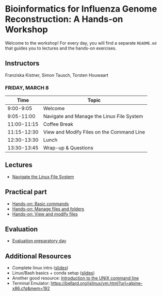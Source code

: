 # Bioinformatics for Influenza Genome Reconstruction: A Hands-on Workshop 
Welcome to the workshop! For every day, you will find a separate `README.md` that guides you to lectures and the hands-on exercises.

## Instructors
Franziska Kistner, Simon Tausch, Torsten Houwaart

### <a name="0"></a> FRIDAY, MARCH 8
| Time        | Topic |
| --          | --               |
| 9:00-9:05   | Welcome |
| 9:05-11:00  | Navigate and Manage the Linux File System |
| 11:00-11:15 | Coffee Break |
| 11:15-12:30 | View and Modify Files on the Command Line|
| 12:30-13:30 | Lunch |
| 13:30-13:45 | Wrap-up & Questions|

## Lectures
* [Navigate the Linux File System](https://docs.google.com/presentation/d/1VEfhy8bK6TNfyxE_M2oKa1_HtrY1JT_LIF5KYN4F1FY/edit?usp=sharing)

## Practical part 
* [Hands-on: Basic commands](0.1_hands-on__basic_commands.md)
* [Hands-on: Manage files and folders](0.2_hands-on__navigate_manage_files_and_folders.md)
* [Hands-on: View and modify files](0.3_hands-on__view_and_modify_files.md)

## Evaluation
* [Evaluation preparatory day](https://forms.gle/a3eXfCodkR8e6FMPA)

## Additional Resources 
* Complete linux intro ([slides](https://docs.google.com/presentation/d/1wjtThgODtdrX_HO-tALuwGmWwAFwuc5qyjJJjeod-zU/edit?usp=sharing))
* Linux/Bash basics + conda setup ([slides](https://docs.google.com/presentation/d/14xELo7lDbd-FYuy144ZDK1tV_ZBdBYun_COelrKYWps/edit?usp=sharing))
* Another good resource: [Introduction to the UNIX command line](https://ngs-docs.github.io/2021-august-remote-computing/introduction-to-the-unix-command-line.html)
* Terminal Emulator: https://bellard.org/jslinux/vm.html?url=alpine-x86.cfg&mem=192

